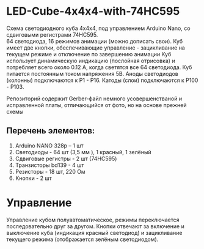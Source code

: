 # LED-Cube-4x4x4-with-74HC595
Схема светодиодного куба 4х4х4, под управлением Arduino Nano, со сдвиговыми регистрами 74HC595.  
64 светодиода, 16 режимов анимации (можно дописать свои). Куб имеет две кнопки, обеспечивающие управление - 
зацикливание на текущем режиме и отключение по завершению анимации
Куб использует динамическую индикацию (послойная отрисовка) и потребляет всего около 0.12 А, 
когда светятся все 64 светодиода. 
Куб питается постоянным током напряжения 5В. Аноды светодиодов (колонны) подключаются 
к Р1 - Р16. Катоды (слои) подключаются к Р100 - Р103. 

Репозиторий содержит Gerber-файл немного усовершенстваной и исправленной платы, отличающийся от фото, но на основе прежней схемы
 
## Перечень элементов:
1. Arduino NANO 328p – 1 шт
2. Светодиоды - 64 шт (3,5 мм ), 1 красный, 1 зелёный 
3. Сдвиговые регистры - 2 шт (74HC595)
4. Транзисторы bd139 - 4 шт
5. Резисторы - 18 шт, 220 Ом
6. Кнопки - 2 шт

# Управление
Управление кубом полуавтоматическое, режимы переключается последовательно
друг за другом. Кнопки отвечают за включение и выключение куба (индикация
красный светодиод) и зацикливание текущего режима (отображается зелёным светодиодом).
